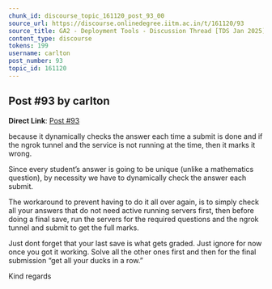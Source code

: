 ```yaml
---
chunk_id: discourse_topic_161120_post_93_00
source_url: https://discourse.onlinedegree.iitm.ac.in/t/161120/93
source_title: GA2 - Deployment Tools - Discussion Thread [TDS Jan 2025]
content_type: discourse
tokens: 199
username: carlton
post_number: 93
topic_id: 161120
---
```


## Post #93 by carlton

**Direct Link**: [Post #93](https://discourse.onlinedegree.iitm.ac.in/t/161120/93)

because it dynamically checks the answer each time a submit is done and if the ngrok tunnel and the service is not running at the time, then it marks it wrong.

Since every student’s answer is going to be unique (unlike a mathematics question), by necessity we have to dynamically check the answer each submit.

The workaround to prevent having to do it all over again, is to simply check all your answers that do not need active running servers first, then before doing a final save, run the servers for the required questions and the ngrok tunnel and submit to get the full marks.

Just dont forget that your last save is what gets graded. Just ignore for now once you got it working. Solve all the other ones first and then for the final submission “get all your ducks in a row.”

Kind regards
